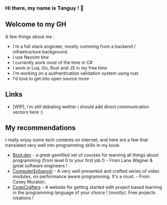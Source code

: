 ### Hi there, my name is Tanguy ! 👋 

## Welcome to my GH

A few things about me :
- I'm a full stack engineer, mostly comming from a backend / infrastructure background.
- I use Neovim btw
- I currently work most of the time in C#
- I work in Lua, Go, Rust and JS in my free time
- I'm working on a auithentication validation system using rust
- I'd love to get into open source more

## Links
- [WIP], i'm still debating wether i should add direct communication vectors here :)

## My recommendations

I really enjoy some tech contents on internet, and here are a few that translated very well into programming skills in my book
- [Boot.dev](https://boot.dev/) - a great gamified set of courses for learning all things about programming (from level 0 to your first job !) - From Lane Wagner & great software engineers !
- [ComputerEnhance!](https://www.computerenhance.com/) - A very well presented and crafted series of video modules, on performance aware programming. It's a must. - From Casey Muratori.
- [CodeCrafters](https://codecrafters.io/) - A website for getting started with project based learning in the programming language of your choice ! (_mostly_). Free projects rotations !
